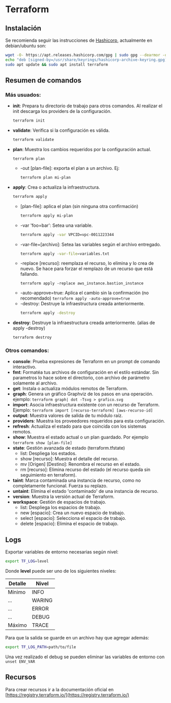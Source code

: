 # Terraform

## Instalación

Se recomienda seguir las instrucciones de [Hashicorp](https://developer.hashicorp.com/terraform/install), actualmente en debian/ubuntu son:

```bash
wget -O- https://apt.releases.hashicorp.com/gpg | sudo gpg --dearmor -o /usr/share/keyrings/hashicorp-archive-keyring.gpg
echo "deb [signed-by=/usr/share/keyrings/hashicorp-archive-keyring.gpg] https://apt.releases.hashicorp.com $(lsb_release -cs) main" | sudo tee /etc/apt/sources.list.d/hashicorp.list
sudo apt update && sudo apt install terraform
```

## Resumen de comandos

### Más usuados:

* **init**: Prepara tu directorio de trabajo para otros comandos. Al realizar el init descarga los providers de la configuración.
  ```bash
  terraform init
  ```
* **validate**: Verifica si la configuración es válida.
  ```bash
  terraform validate
  ```
* **plan**: Muestra los cambios requeridos por la configuración actual. 
  ```
  terraform plan
  ```
  * -out [plan-file]: exporta el plan a un archivo. Ej:
    ```bash
    terraform plan mi-plan
    ```
* **apply**: Crea o actualiza la infraestructura. 
  ```bash
  terraform apply
  ```
  * [plan-file]: aplica el plan (sin ninguna otra confirmación) 
    ```bash
    terraform apply mi-plan
    ```
  * -var 'foo=bar': Setea una variable. 
    ```bash
    terraform apply -var VPCID=vpc-0011223344
    ```
  * -var-file=[archivo]: Setea las variables según el archivo entregado. 
    ```bash
    terraform apply -var-file=variables.txt
    ```
  * -replace [recurso]: reemplaza el recurso, lo elimina y lo crea de nuevo. Se hace para forzar el remplazo de un recurso que está fallando.
    ```
    terraform apply -replace aws_instance.bastion_instance
    ```
  * -auto-approve=true: Aplica el cambio sin la confirmación (no recomendado) ```terraform apply -auto-approve=true```
  * -destroy: Destruye la infraestructura creada anteriormente. 
    ```bash
    terraform apply -destroy
    ```
* **destroy**: Destruye la infraestructura creada anteriormente. (alias de apply -destroy) 
  ```bash
  terraform destroy
  ```

### Otros comandos:

* **console**: Prueba expresiones de Terraform en un prompt de comando interactivo.
* **fmt**: Formatéa tus archivos de configuración en el estilo estándar. Sin parametros lo hace sobre el directorio, con archivo de parámetro solamente al archivo.
* **get**: Instala o actualiza módulos remotos de Terraform.
* **graph**: Genera un gráfico Graphviz de los pasos en una operación. ejemplo: ```terraform graph| dot -Tsvg > grafico.svg```
* **import**: Asocia infraestructura existente con un recurso de Terraform. Ejemplo: ```terraform import [recurso-terraform] [aws-recurso-id]```
* **output**: Muestra valores de salida de tu módulo raíz.
* **providers**: Muestra los proveedores requeridos para esta configuración.
* **refresh**: Actualiza el estado para que coincida con los sistemas remotos.
* **show**: Muestra el estado actual o un plan guardado. Por ejemplo ```terraform show [plan-file]```
* **state**: Gestión avanzada de estado (terraform.tfstate)
  * list: Despliega los estados.
  * show [recurso]: Muestra el detalle del recurso.
  * mv [Origen] [Destino]: Renombra el recurso en el estado.
  * rm [recurso]: Elimina recurso del estado (el recurso queda sin seguimiento en terraform).
* **taint**: Marca contaminada una instancia de recurso, como no completamente funcional. Fuerza su replazo.
* **untaint**: Elimina el estado 'contaminado' de una instancia de recurso.
* **version**: Muestra la versión actual de Terraform.
* **workspace**: Gestión de espacios de trabajo.
  * list: Despliega los espacios de trabajo.
  * new [espacio]: Crea un nuevo espacio de trabajo.
  * select [espacio]: Selecciona el espacio de trabajo.
  * delete [espacio]: Elimina el espacio de trabajo.

## Logs
Exportar variables de entorno necesarias según nivel:
```bash
export TF_LOG=level
```
Donde **level** puede ser uno de los siguientes niveles:

|Detalle    |Nivel  |
|---        |---    |
|Mínimo     |INFO   |
|...        |WARING |
|...        |ERROR  |
|...        |DEBUG  |
|Máximo     |TRACE  |

Para que la salida se guarde en un archivo hay que agregar además:
```bash
export TF_LOG_PATH=path/to/file
```

Una vez realizado el debug se pueden eliminar las variables de entorno con ```unset ENV_VAR```

## Recursos

Para crear recursos ir a la documentación oficial en [https://registry.terraform.io/](https://registry.terraform.io/)
